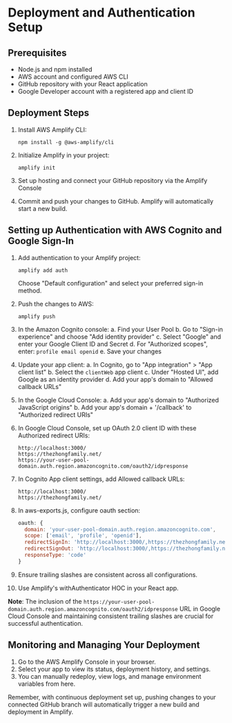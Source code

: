 # Deployment and Authentication Setup

## Prerequisites

- Node.js and npm installed
- AWS account and configured AWS CLI
- GitHub repository with your React application
- Google Developer account with a registered app and client ID

## Deployment Steps

1. Install AWS Amplify CLI:

   ```
   npm install -g @aws-amplify/cli
   ```

2. Initialize Amplify in your project:

   ```
   amplify init
   ```

3. Set up hosting and connect your GitHub repository via the Amplify Console

4. Commit and push your changes to GitHub. Amplify will automatically start a new build.

## Setting up Authentication with AWS Cognito and Google Sign-In

1. Add authentication to your Amplify project:

   ```
   amplify add auth
   ```

   Choose "Default configuration" and select your preferred sign-in method.

2. Push the changes to AWS:

   ```
   amplify push
   ```

3. In the Amazon Cognito console:
   a. Find your User Pool
   b. Go to "Sign-in experience" and choose "Add identity provider"
   c. Select "Google" and enter your Google Client ID and Secret
   d. For "Authorized scopes", enter: `profile email openid`
   e. Save your changes

4. Update your app client:
   a. In Cognito, go to "App integration" > "App client list"
   b. Select the `clientWeb` app client
   c. Under "Hosted UI", add Google as an identity provider
   d. Add your app's domain to "Allowed callback URLs"

5. In the Google Cloud Console:
   a. Add your app's domain to "Authorized JavaScript origins"
   b. Add your app's domain + '/callback' to "Authorized redirect URIs"

6. In Google Cloud Console, set up OAuth 2.0 client ID with these Authorized redirect URIs:

   ```
   http://localhost:3000/
   https://thezhongfamily.net/
   https://your-user-pool-domain.auth.region.amazoncognito.com/oauth2/idpresponse
   ```

7. In Cognito App client settings, add Allowed callback URLs:

   ```
   http://localhost:3000/
   https://thezhongfamily.net/
   ```

8. In aws-exports.js, configure oauth section:

   ```javascript
   oauth: {
     domain: 'your-user-pool-domain.auth.region.amazoncognito.com',
     scope: ['email', 'profile', 'openid'],
     redirectSignIn: 'http://localhost:3000/,https://thezhongfamily.net/,https://your-user-pool-domain.auth.region.amazoncognito.com/oauth2/idpresponse',
     redirectSignOut: 'http://localhost:3000/,https://thezhongfamily.net/',
     responseType: 'code'
   }
   ```

9. Ensure trailing slashes are consistent across all configurations.

10. Use Amplify's withAuthenticator HOC in your React app.

**Note**: The inclusion of the `https://your-user-pool-domain.auth.region.amazoncognito.com/oauth2/idpresponse` URL in Google Cloud Console and maintaining consistent trailing slashes are crucial for successful authentication.

## Monitoring and Managing Your Deployment

1. Go to the AWS Amplify Console in your browser.
2. Select your app to view its status, deployment history, and settings.
3. You can manually redeploy, view logs, and manage environment variables from here.

Remember, with continuous deployment set up, pushing changes to your connected GitHub branch will automatically trigger a new build and deployment in Amplify.

